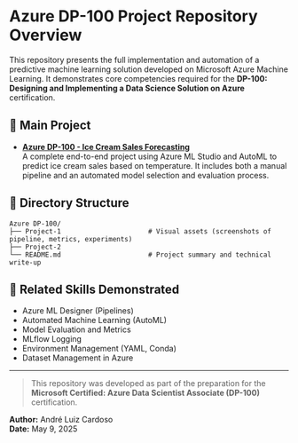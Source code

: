 # Azure DP-100 Project Repository Overview

This repository presents the full implementation and automation of a predictive machine learning solution developed on Microsoft Azure Machine Learning. It demonstrates core competencies required for the **DP-100: Designing and Implementing a Data Science Solution on Azure** certification.

## 🔗 Main Project
- **[Azure DP-100 - Ice Cream Sales Forecasting](https://github.com/AndreLuiz-Cardoso/Data-Science/tree/main/Azure/Azure%20DP-100/Project-1)**  
  A complete end-to-end project using Azure ML Studio and AutoML to predict ice cream sales based on temperature. It includes both a manual pipeline and an automated model selection and evaluation process.

## 📁 Directory Structure
```
Azure DP-100/
├── Project-1                      # Visual assets (screenshots of pipeline, metrics, experiments)
├── Project-2  
└── README.md                      # Project summary and technical write-up
```

## 📘 Related Skills Demonstrated
- Azure ML Designer (Pipelines)
- Automated Machine Learning (AutoML)
- Model Evaluation and Metrics
- MLflow Logging
- Environment Management (YAML, Conda)
- Dataset Management in Azure

---

> This repository was developed as part of the preparation for the **Microsoft Certified: Azure Data Scientist Associate (DP-100)** certification.

**Author:** André Luiz Cardoso  
**Date:** May 9, 2025
